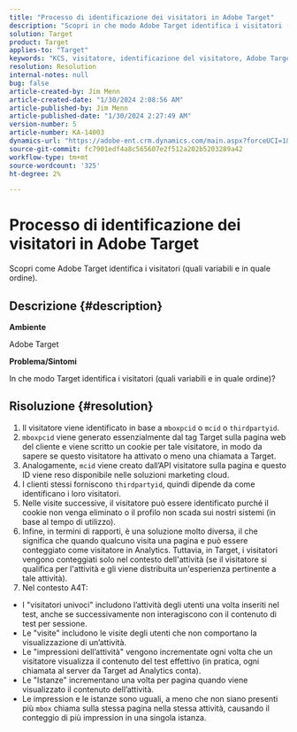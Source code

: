 ```yaml
---
title: "Processo di identificazione dei visitatori in Adobe Target"
description: "Scopri in che modo Adobe Target identifica i visitatori (quali variabili e in quale ordine)."
solution: Target
product: Target
applies-to: "Target"
keywords: "KCS, visitatore, identificazione del visitatore, Adobe Target, domande frequenti, Adobe Analytics, impression dell’attività, istanze, visitatori univoci, visite"
resolution: Resolution
internal-notes: null
bug: false
article-created-by: Jim Menn
article-created-date: "1/30/2024 2:08:56 AM"
article-published-by: Jim Menn
article-published-date: "1/30/2024 2:27:49 AM"
version-number: 5
article-number: KA-14003
dynamics-url: "https://adobe-ent.crm.dynamics.com/main.aspx?forceUCI=1&pagetype=entityrecord&etn=knowledgearticle&id=3e88e380-14bf-ee11-9079-6045bd006268"
source-git-commit: fc7901edf4a8c565607e2f512a202b5203289a42
workflow-type: tm+mt
source-wordcount: '325'
ht-degree: 2%

---
```


# Processo di identificazione dei visitatori in Adobe Target


Scopri come Adobe Target identifica i visitatori (quali variabili e in quale ordine).

## Descrizione {#description}


<b>Ambiente</b>

Adobe Target



<b>Problema/Sintomi</b>

In che modo Target identifica i visitatori (quali variabili e in quale ordine)?


## Risoluzione {#resolution}


1. Il visitatore viene identificato in base a `mboxpcid` o `mcid` o `thirdpartyid`.
2. `mboxpcid` viene generato essenzialmente dal tag Target sulla pagina web del cliente e viene scritto un cookie per tale visitatore, in modo da sapere se questo visitatore ha attivato o meno una chiamata a Target.
3. Analogamente, `mcid` viene creato dall’API visitatore sulla pagina e questo ID viene reso disponibile nelle soluzioni marketing cloud.
4. I clienti stessi forniscono `thirdpartyid`, quindi dipende da come identificano i loro visitatori.
5. Nelle visite successive, il visitatore può essere identificato purché il cookie non venga eliminato o il profilo non scada sui nostri sistemi (in base al tempo di utilizzo).
6. Infine, in termini di rapporti, è una soluzione molto diversa, il che significa che quando qualcuno visita una pagina e può essere conteggiato come visitatore in Analytics. Tuttavia, in Target, i visitatori vengono conteggiati solo nel contesto dell&#39;attività (se il visitatore si qualifica per l&#39;attività e gli viene distribuita un&#39;esperienza pertinente a tale attività).
7. Nel contesto A4T:


- I &quot;visitatori univoci&quot; includono l’attività degli utenti una volta inseriti nel test, anche se successivamente non interagiscono con il contenuto di test per sessione.
- Le &quot;visite&quot; includono le visite degli utenti che non comportano la visualizzazione di un’attività.
- Le &quot;impressioni dell’attività&quot; vengono incrementate ogni volta che un visitatore visualizza il contenuto del test effettivo (in pratica, ogni chiamata al server da Target ad Analytics conta).
- Le &quot;Istanze&quot; incrementano una volta per pagina quando viene visualizzato il contenuto dell’attività.
- Le impression e le istanze sono uguali, a meno che non siano presenti più `mbox` chiama sulla stessa pagina nella stessa attività, causando il conteggio di più impression in una singola istanza.

